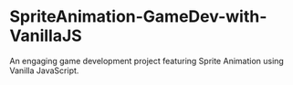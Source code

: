 # SpriteAnimation-GameDev-with-VanillaJS
An engaging game development project featuring Sprite Animation using Vanilla JavaScript.
